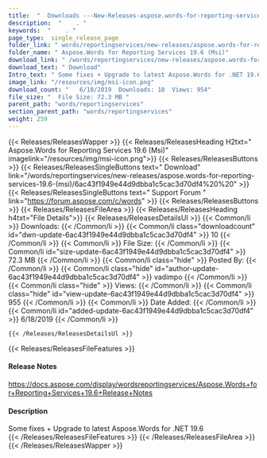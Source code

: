 ```yaml
---
title:  "  Downloads ---New-Releases-aspose.words-for-reporting-services-19.6-(msi) . " 
description:  "    . " 
keywords:  "    . " 
page_type:  single_release_page
folder_link: " words/reportingservices/new-releases/aspose.words-for-reporting-services-19.6-(msi)/"
folder_name: " Aspose.Words for Reporting Services 19.6 (Msi)"
download_link: " /words/reportingservices/new-releases/aspose.words-for-reporting-services-19.6-(msi)/6ac43f1949e44d9dbba1c5cac3d70df4"
download_text: " Download"
Intro_text: " Some fixes + Upgrade to latest Aspose.Words for .NET 19.6"
image_link: "/resources/img/msi-icon.png"
download_count: "   6/18/2019  Downloads: 10  Views: 954"
file_size: "  File Size: 72.3 MB "
parent_path: "words/reportingservices"
section_parent_path: "words/reportingservices"
weight: 259
---
```


{{< Releases/ReleasesWapper >}}
  {{< Releases/ReleasesHeading H2txt=" Aspose.Words for Reporting Services 19.6 (Msi)" imagelink="/resources/img/msi-icon.png">}}
  {{< Releases/ReleasesButtons >}}
    {{< Releases/ReleasesSingleButtons text=" Download" link="/words/reportingservices/new-releases/aspose.words-for-reporting-services-19.6-(msi)/6ac43f1949e44d9dbba1c5cac3d70df4%20%20" >}}
    {{< Releases/ReleasesSingleButtons text=" Support Forum " link="https://forum.aspose.com/c/words" >}}
  {{< Releases/ReleasesButtons >}}
  {{< Releases/ReleasesFileArea >}}
    {{< Releases/ReleasesHeading h4txt="File Details">}}
    {{< Releases/ReleasesDetailsUl >}}
            {{< Common/li  >}} Downloads: {{< /Common/li >}} 
      {{< Common/li class="downloadcount" id="dwn-update-6ac43f1949e44d9dbba1c5cac3d70df4" >}} 10 {{< /Common/li >}} 
      {{< Common/li  >}} File Size: {{< /Common/li >}} 
      {{< Common/li id="size-update-6ac43f1949e44d9dbba1c5cac3d70df4" >}} 72.3 MB {{< /Common/li >}} 
      {{< Common/li  class="hide" >}} Posted By: {{< /Common/li >}} 
      {{< Common/li class="hide" id="author-update-6ac43f1949e44d9dbba1c5cac3d70df4" >}} vadimpo {{< /Common/li >}} 
      {{< Common/li class="hide"  >}} Views: {{< /Common/li >}} 
      {{< Common/li class="hide" id="view-update-6ac43f1949e44d9dbba1c5cac3d70df4" >}} 955 {{< /Common/li >}} 
      {{< Common/li  >}} Date Added: {{< /Common/li >}} 
      {{< Common/li id="added-update-6ac43f1949e44d9dbba1c5cac3d70df4" >}} 6/18/2019 {{< /Common/li >}} 

    {{< /Releases/ReleasesDetailsUl >}}

  {{< Releases/ReleasesFileFeatures >}}
      <h4>Release Notes</h4><div><a href="https://docs.aspose.com/display/wordsreportingservices/Aspose.Words+for+Reporting+Services+19.6+Release+Notes">https://docs.aspose.com/display/wordsreportingservices/Aspose.Words+for+Reporting+Services+19.6+Release+Notes</a></div><h4>Description</h4><div class="HTMLDescription">Some fixes + Upgrade to latest Aspose.Words for .NET 19.6</div>
  {{< /Releases/ReleasesFileFeatures >}}
 {{< /Releases/ReleasesFileArea >}}
{{< /Releases/ReleasesWapper >}}


